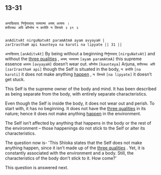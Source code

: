 ## 13-31


```shloka-sa

अनादित्वात् निर्गुणत्वात् परमात्मा अयम् अव्ययः ।
शरीरस्थः अपि कौन्तेय न करोति न लिप्यते ॥ ३१ ॥

```
```shloka-sa-hk

anAditvAt nirguNatvAt paramAtmA ayam avyayaH |
zarIrasthaH api kaunteya na karoti na lipyate || 31 ||

```
`अनादित्वात्` `[anAditvAt]` By being without a beginning `निर्गुणत्वात्` `[nirguNatvAt]` and without the 
[three qualities](2-45_to_2-46.md#satva_rajas_tamas)
, `अयम् परमात्मा` `[ayam paramAtmA]` this supreme essence `अव्ययः` `[avyayaH]` doesn’t wear out. `कौन्तेय` `[kaunteya]` Arjuna, `शरीरस्थः अपि` `[zarIrasthaH api]` though the Self is situated in the body, `न करोति` `[na karoti]` it does not make anything 
[happen](Back-to-Basics.md#actions_and_happenings)
, `न लिप्यते` `[na lipyate]` it doesn’t get stuck.

This Self is the supreme owner of the body and mind. It has been described as being separate from the body, with entirely separate characteristics. 

Even though the Self is inside the body, it does not wear out and perish. To start with, it has no beginning. It does not have the 
[three qualities](2-45_to_2-46.md#satva_rajas_tamas)
 in its nature; hence it does not make anything 
[happen](Back-to-Basics.md#actions_and_happenings)
 in the environment. 

The Self isn’t affected by anything that happens in the body or the rest of the environment – those happenings do not stick to the Self or alter its characteristics.

The question now is- 'This Shloka states that the Self does not make anything happen, since it isn’t made up of the 
[three qualities](2-45_to_2-46.md#satva_rajas_tamas)
. Yet, it is constantly associated with the environment and a body. Still, the characteristics of the body don't stick to it. How come?'

This question is answered next.



